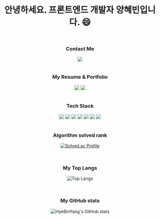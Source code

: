<h1 align="center">안녕하세요. 프론트엔드 개발자 양혜빈입니다. 😄</h1>

<br />

<h3 align="center">Contact Me</h3>
<div align="center">
  <a href="mailto:skdisk7368@gmail.com"><img src="https://img.shields.io/badge/Gmail-d14836?style=flat-square&logo=Gmail&logoColor=white&link=skdisk7368@gmail.com"/></a>
</div>

<br />

<h3 align="center">My Resume & Portfolio</h3>
<div align="center">
  <a href="[https://salty-log-035.notion.site/Yang-Hye-Bin-457129857d9644359d43a9e6860be529](https://www.rallit.com/resumes/50517@skdisk7368)"><img src="https://img.shields.io/badge/Resume-000?style=flat-square&logo=Notion&logoColor=white"/></a>
  <a href="https://salty-log-035.notion.site/3f7c9421dbbc474d8ca6e803f1a203cb"><img src="https://img.shields.io/badge/Portfolio-000?style=flat-square&logo=Notion&logoColor=white"/></a>
</div>

<br />

<h3 align="center">Tech Stack</h3>
<div align="center">
  <img src="https://img.shields.io/badge/HTML5-E34F26?style=flat-square&logo=html5&logoColor=white"/>
  <img src="https://img.shields.io/badge/CSS3-1572B6?style=flat-square&logo=css3&logoColor=white"/>
  <img src="https://img.shields.io/badge/Javascript-F7DF1E?style=flat-square&logo=javascript&logoColor=white"/>
  <img src="https://img.shields.io/badge/Typescript-3178C6?style=flat-square&logo=typescript&logoColor=white"/>
  <img src="https://img.shields.io/badge/React-61DAFB?style=flat-square&logo=react&logoColor=white"/>
  <img src="https://img.shields.io/badge/NextJS-000000?style=flat-square&logo=next.js&logoColor=white"/>
  <img src="https://img.shields.io/badge/C++-00599C?style=flat-square&logo=C%2B%2B&logoColor=white"/>
</div>

<br />

<h3 align="center">Algorithm solved rank</h3>
<div align="center">
  
  [![Solved.ac Profile](http://mazassumnida.wtf/api/v2/generate_badge?boj=skdisk9080)](https://solved.ac/skdisk9080)
</div>

<br />

<h3 align="center">My Top Langs</h3>
<div align="center">
  
![Top Langs](https://github-readme-stats.vercel.app/api/top-langs/?username=HyeBinYang&layout=compact&theme=dark)
</div>

<br />

<h3 align="center">My GitHub stats</h3>
<div align="center">
  
![HyeBinYang's GitHub stats](https://github-readme-stats.vercel.app/api?username=HyeBinYang&show_icons=true&theme=highcontrast)
</div>

